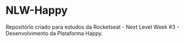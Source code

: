 # NLW-Happy
Repositório criado para estudos da Rocketseat - Next Level Week #3 - Desenvolvimento da Plataforma Happy.
